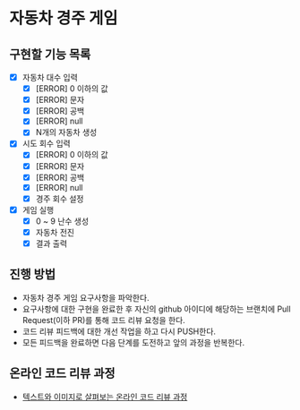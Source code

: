 # 자동차 경주 게임

## 구현할 기능 목록
- [X] 자동차 대수 입력   
    - [X] [ERROR] 0 이하의 값    
    - [X] [ERROR] 문자    
    - [X] [ERROR] 공백    
    - [X] [ERROR] null   
    - [X] N개의 자동차 생성   
    
- [X] 시도 회수 입력    
    - [X] [ERROR] 0 이하의 값    
    - [X] [ERROR] 문자    
    - [X] [ERROR] 공백    
    - [X] [ERROR] null   
    - [X] 경주 회수 설정   
    
- [X] 게임 실행  
    - [X] 0 ~ 9 난수 생성   
    - [X] 자동차 전진   
    - [x] 결과 출력   

## 진행 방법
* 자동차 경주 게임 요구사항을 파악한다.
* 요구사항에 대한 구현을 완료한 후 자신의 github 아이디에 해당하는 브랜치에 Pull Request(이하 PR)를 통해 코드 리뷰 요청을 한다.
* 코드 리뷰 피드백에 대한 개선 작업을 하고 다시 PUSH한다.
* 모든 피드백을 완료하면 다음 단계를 도전하고 앞의 과정을 반복한다.

## 온라인 코드 리뷰 과정
* [텍스트와 이미지로 살펴보는 온라인 코드 리뷰 과정](https://github.com/next-step/nextstep-docs/tree/master/codereview)